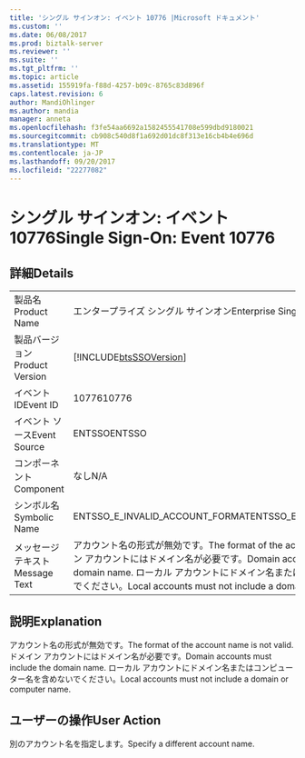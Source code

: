 ```yaml
---
title: 'シングル サインオン: イベント 10776 |Microsoft ドキュメント'
ms.custom: ''
ms.date: 06/08/2017
ms.prod: biztalk-server
ms.reviewer: ''
ms.suite: ''
ms.tgt_pltfrm: ''
ms.topic: article
ms.assetid: 155919fa-f88d-4257-b09c-8765c83d896f
caps.latest.revision: 6
author: MandiOhlinger
ms.author: mandia
manager: anneta
ms.openlocfilehash: f3fe54aa6692a1582455541708e599dbd9180021
ms.sourcegitcommit: cb908c540d8f1a692d01dc8f313e16cb4b4e696d
ms.translationtype: MT
ms.contentlocale: ja-JP
ms.lasthandoff: 09/20/2017
ms.locfileid: "22277082"
---
```

# <a name="single-sign-on-event-10776"></a><span data-ttu-id="16f96-102">シングル サインオン: イベント 10776</span><span class="sxs-lookup"><span data-stu-id="16f96-102">Single Sign-On: Event 10776</span></span>
## <a name="details"></a><span data-ttu-id="16f96-103">詳細</span><span class="sxs-lookup"><span data-stu-id="16f96-103">Details</span></span>  
  
|||  
|-|-|  
|<span data-ttu-id="16f96-104">製品名</span><span class="sxs-lookup"><span data-stu-id="16f96-104">Product Name</span></span>|<span data-ttu-id="16f96-105">エンタープライズ シングル サインオン</span><span class="sxs-lookup"><span data-stu-id="16f96-105">Enterprise Single Sign-On</span></span>|  
|<span data-ttu-id="16f96-106">製品バージョン</span><span class="sxs-lookup"><span data-stu-id="16f96-106">Product Version</span></span>|[!INCLUDE[btsSSOVersion](../includes/btsssoversion-md.md)]|  
|<span data-ttu-id="16f96-107">イベント ID</span><span class="sxs-lookup"><span data-stu-id="16f96-107">Event ID</span></span>|<span data-ttu-id="16f96-108">10776</span><span class="sxs-lookup"><span data-stu-id="16f96-108">10776</span></span>|  
|<span data-ttu-id="16f96-109">イベント ソース</span><span class="sxs-lookup"><span data-stu-id="16f96-109">Event Source</span></span>|<span data-ttu-id="16f96-110">ENTSSO</span><span class="sxs-lookup"><span data-stu-id="16f96-110">ENTSSO</span></span>|  
|<span data-ttu-id="16f96-111">コンポーネント</span><span class="sxs-lookup"><span data-stu-id="16f96-111">Component</span></span>|<span data-ttu-id="16f96-112">なし</span><span class="sxs-lookup"><span data-stu-id="16f96-112">N/A</span></span>|  
|<span data-ttu-id="16f96-113">シンボル名</span><span class="sxs-lookup"><span data-stu-id="16f96-113">Symbolic Name</span></span>|<span data-ttu-id="16f96-114">ENTSSO_E_INVALID_ACCOUNT_FORMAT</span><span class="sxs-lookup"><span data-stu-id="16f96-114">ENTSSO_E_INVALID_ACCOUNT_FORMAT</span></span>|  
|<span data-ttu-id="16f96-115">メッセージ テキスト</span><span class="sxs-lookup"><span data-stu-id="16f96-115">Message Text</span></span>|<span data-ttu-id="16f96-116">アカウント名の形式が無効です。</span><span class="sxs-lookup"><span data-stu-id="16f96-116">The format of the account name is not valid.</span></span> <span data-ttu-id="16f96-117">ドメイン アカウントにはドメイン名が必要です。</span><span class="sxs-lookup"><span data-stu-id="16f96-117">Domain accounts must include the domain name.</span></span> <span data-ttu-id="16f96-118">ローカル アカウントにドメイン名またはコンピューター名を含めないでください。</span><span class="sxs-lookup"><span data-stu-id="16f96-118">Local accounts must not include a domain or computer name.</span></span>|  
  
## <a name="explanation"></a><span data-ttu-id="16f96-119">説明</span><span class="sxs-lookup"><span data-stu-id="16f96-119">Explanation</span></span>  
 <span data-ttu-id="16f96-120">アカウント名の形式が無効です。</span><span class="sxs-lookup"><span data-stu-id="16f96-120">The format of the account name is not valid.</span></span> <span data-ttu-id="16f96-121">ドメイン アカウントにはドメイン名が必要です。</span><span class="sxs-lookup"><span data-stu-id="16f96-121">Domain accounts must include the domain name.</span></span> <span data-ttu-id="16f96-122">ローカル アカウントにドメイン名またはコンピューター名を含めないでください。</span><span class="sxs-lookup"><span data-stu-id="16f96-122">Local accounts must not include a domain or computer name.</span></span>  
  
## <a name="user-action"></a><span data-ttu-id="16f96-123">ユーザーの操作</span><span class="sxs-lookup"><span data-stu-id="16f96-123">User Action</span></span>  
 <span data-ttu-id="16f96-124">別のアカウント名を指定します。</span><span class="sxs-lookup"><span data-stu-id="16f96-124">Specify a different account name.</span></span>